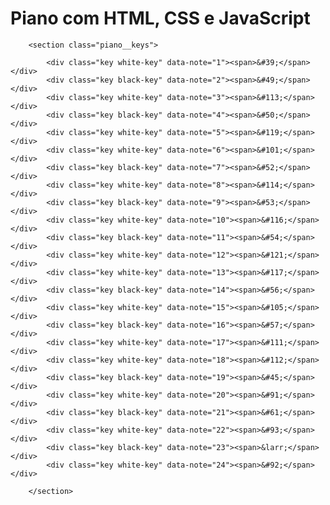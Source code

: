 # Piano com HTML, CSS e JavaScript

        <section class="piano__keys">

            <div class="key white-key" data-note="1"><span>&#39;</span></div>
            <div class="key black-key" data-note="2"><span>&#49;</span></div>
            <div class="key white-key" data-note="3"><span>&#113;</span></div>
            <div class="key black-key" data-note="4"><span>&#50;</span></div>
            <div class="key white-key" data-note="5"><span>&#119;</span></div>
            <div class="key white-key" data-note="6"><span>&#101;</span></div>
            <div class="key black-key" data-note="7"><span>&#52;</span></div>
            <div class="key white-key" data-note="8"><span>&#114;</span></div>
            <div class="key black-key" data-note="9"><span>&#53;</span></div>
            <div class="key white-key" data-note="10"><span>&#116;</span></div>
            <div class="key black-key" data-note="11"><span>&#54;</span></div>
            <div class="key white-key" data-note="12"><span>&#121;</span></div>
            <div class="key white-key" data-note="13"><span>&#117;</span></div>
            <div class="key black-key" data-note="14"><span>&#56;</span></div>
            <div class="key white-key" data-note="15"><span>&#105;</span></div>
            <div class="key black-key" data-note="16"><span>&#57;</span></div>
            <div class="key white-key" data-note="17"><span>&#111;</span></div>
            <div class="key white-key" data-note="18"><span>&#112;</span></div>
            <div class="key black-key" data-note="19"><span>&#45;</span></div>
            <div class="key white-key" data-note="20"><span>&#91;</span></div>
            <div class="key black-key" data-note="21"><span>&#61;</span></div>
            <div class="key white-key" data-note="22"><span>&#93;</span></div>
            <div class="key black-key" data-note="23"><span>&larr;</span></div>
            <div class="key white-key" data-note="24"><span>&#92;</span></div>

        </section>
